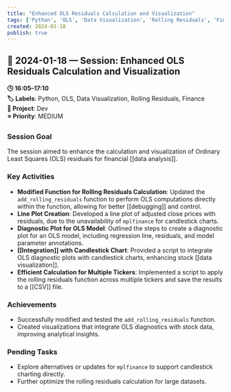 ```yaml
---
title: "Enhanced OLS Residuals Calculation and Visualization"
tags: ['Python', 'OLS', 'Data Visualization', 'Rolling Residuals', 'Finance']
created: 2024-01-18
publish: true
---
```


## 📅 2024-01-18 — Session: Enhanced OLS Residuals Calculation and Visualization

**🕒 16:05–17:10**  
**🏷️ Labels**: Python, OLS, Data Visualization, Rolling Residuals, Finance  
**📂 Project**: Dev  
**⭐ Priority**: MEDIUM  


### Session Goal
The session aimed to enhance the calculation and visualization of Ordinary Least Squares (OLS) residuals for financial [[data analysis]].

### Key Activities
- **Modified Function for Rolling Residuals Calculation**: Updated the `add_rolling_residuals` function to perform OLS computations directly within the function, allowing for better [[debugging]] and control.
- **Line Plot Creation**: Developed a line plot of adjusted close prices with residuals, due to the unavailability of `mplfinance` for candlestick charts.
- **Diagnostic Plot for OLS Model**: Outlined the steps to create a diagnostic plot for an OLS model, including regression line, residuals, and model parameter annotations.
- **[[Integration]] with Candlestick Chart**: Provided a script to integrate OLS diagnostic plots with candlestick charts, enhancing stock [[data visualization]].
- **Efficient Calculation for Multiple Tickers**: Implemented a script to apply the rolling residuals function across multiple tickers and save the results to a [[CSV]] file.

### Achievements
- Successfully modified and tested the `add_rolling_residuals` function.
- Created visualizations that integrate OLS diagnostics with stock data, improving analytical insights.

### Pending Tasks
- Explore alternatives or updates for `mplfinance` to support candlestick charting directly.
- Further optimize the rolling residuals calculation for large datasets.
